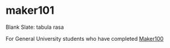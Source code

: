 # maker101


Blank Slate:  tabula rasa


For General University students who have completed [Maker100](https://github.com/hpssjellis/maker100)

